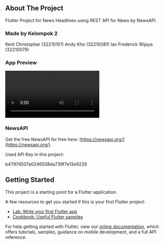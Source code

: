 ## About The Project
Flutter Project for News Headlines using REST API for News by NewsAPI.

### Made by Kelompok 2
Kent Christopher     (32210101)
Andy Kho             (32210081)
Ian Frederick Wijaya (32210079)

### App Preview

![preview_video](./preview_video.mp4) 

### NewsAPI

Get the free NewsAPI for free here: 
[https://newsapi.org/](https://newsapi.org/)

Used API Key in this project:

b47974507a0246558da739f7e13e9229

## Getting Started

This project is a starting point for a Flutter application.

A few resources to get you started if this is your first Flutter project:

- [Lab: Write your first Flutter app](https://flutter.dev/docs/get-started/codelab)
- [Cookbook: Useful Flutter samples](https://flutter.dev/docs/cookbook)

For help getting started with Flutter, view our
[online documentation](https://flutter.dev/docs), which offers tutorials,
samples, guidance on mobile development, and a full API reference.

